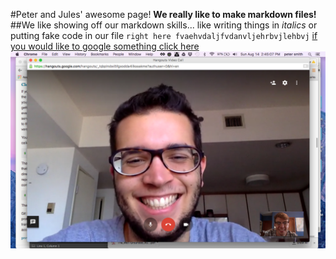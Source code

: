  
#Peter and Jules' awesome page!
**We really like to make markdown files!**
##We like showing off our markdown skills...
like writing things in *italics*
or putting fake code in our file ```right here fvaehvdaljfvdanvljehrbvjlehbvj```
[if you would like to google something click here](https://www.google.com/)
<img src="Screen Shot 2016-08-14 at 2.45.07 PM.png" alt="screenshot" /></a>




<!-- Make something bold, italic, some sort of code block and a link (Links to an external site.). Also take a screenshot of you and your pair working on this challenge and display it inline. (You'll need to remember to upload it to the repository and link to it). Add and commit your changes for awesome_page.md, push your branch to GitHub.

 -->